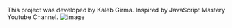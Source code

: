 This project was developed by Kaleb Girma.
Inspired by JavaScript Mastery Youtube Channel.
![image](https://user-images.githubusercontent.com/80449006/213726520-d6a51901-150b-4d67-ae6d-5bfd4633a84e.png)
